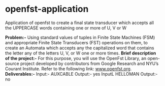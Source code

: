 # openfst-application
Application of openfst to create a final state transducer which accepts all the UPPERCASE words containing one or more of U, V or W

<strong>Problem:-</strong> Using standard values of tuples in Finite State Machines (FSM) and appropriate Finite State Transducers (FST) operations on them, to create an Automata which accepts any
the capitalized word that contains the letter any of the letters U, V, or W one or more times.
<strong>Brief description of the project:-</strong> For this purpose, you will use the OpenFst Library, an open-source project developed by contributors from Google Research and NYU’s Courant Institute. Refer to the following link: www.openfst.org.
<strong>Deliverables:-</strong>
Input:- AUXCABLE
Output:- yes
InputL HELLOMAN
Output:- no
